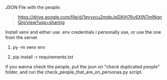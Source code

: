 JSON File with the people:

> https://drive.google.com/file/d/1eyyxcu2mdpJpDXiH76v6XINTmlNgnQnj/view?usp=sharing

Install venv and either use .env credentials i personally use, or use the one from the server

1. py -m venv env

2. pip install -r requirements.txt

if you wanna check the people, put the json on "check duplicated people" folder, and run the check_people_that_are_on_personas.py script.
